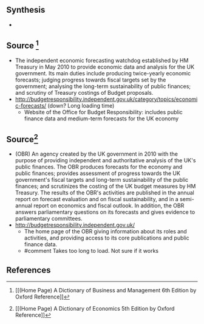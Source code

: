 ## Synthesis
- 
## Source [^1]
- The independent economic forecasting watchdog established by HM Treasury in May 2010 to provide economic data and analysis for the UK government. Its main duties include producing twice-yearly economic forecasts; judging progress towards fiscal targets set by the government; analysing the long-term sustainability of public finances; and scrutiny of Treasury costings of Budget proposals.
- http://budgetresponsibility.independent.gov.uk/category/topics/economic-forecasts/ (down? Long loading time)
	- Website of the Office for Budget Responsibility: includes public finance data and medium-term forecasts for the UK economy
## Source[^2]
- (OBR) An agency created by the UK government in 2010 with the purpose of providing independent and authoritative analysis of the UK's public finances. The OBR produces forecasts for the economy and public finances; provides assessment of progress towards the UK government's fiscal targets and long-term sustainability of the public finances; and scrutinizes the costing of the UK budget measures by HM Treasury. The results of the OBR's activities are published in the annual report on forecast evaluation and on fiscal sustainability, and in a semi-annual report on economics and fiscal outlook. In addition, the OBR answers parliamentary questions on its forecasts and gives evidence to parliamentary committees.
- http://budgetresponsibility.independent.gov.uk/
	- The home page of the OBR giving information about its roles and activities, and providing access to its core publications and public finance data.
	- #comment Takes too long to load. Not sure if it works
## References

[^1]: [[(Home Page) A Dictionary of Business and Management 6th Edition by Oxford Reference]]
[^2]: [[(Home Page) A Dictionary of Economics 5th Edition by Oxford Reference]]